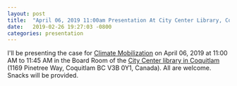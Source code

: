 ```yaml
---
layout: post
title:  "April 06, 2019 11:00am Presentation At City Center Library, Coquitlam!"
date:   2019-02-26 19:27:03 -0800
categories: presentation
---
```


I'll be presenting the case for [Climate Mobilization][ch] on April
06, 2019 at 11:00 AM to 11:45 AM in the Board Room of the [City Center library in
Coquitlam][library] (1169 Pinetree Way, Coquitlam BC V3B 0Y1,
Canada). All are welcome. Snacks will be provided.

[ch]: https://www.theclimatemobilization.org
[library]: http://www.coqlibrary.ca/using-your-library/hours-locations
